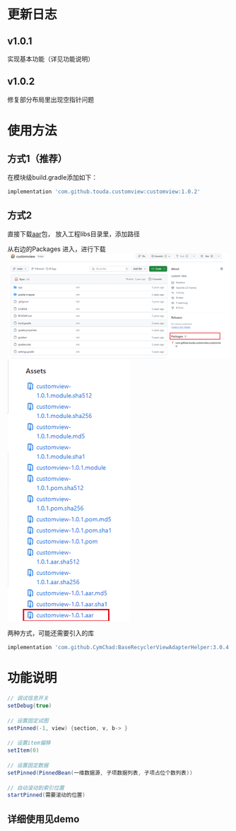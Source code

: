 # 更新日志
## v1.0.1
实现基本功能（详见功能说明）

## v1.0.2
修复部分布局里出现空指针问题


# 使用方法
## 方式1（推荐）
在模块级build.gradle添加如下：
```groovy
implementation 'com.github.touda.customview:customview:1.0.2'
```
## 方式2
直接下载[aar](https://github-registry-files.githubusercontent.com/738607523/e634ab00-abac-11ee-9f9f-41accda40290?X-Amz-Algorithm=AWS4-HMAC-SHA256&X-Amz-Credential=AKIAVCODYLSA53PQK4ZA%2F20240105%2Fus-east-1%2Fs3%2Faws4_request&X-Amz-Date=20240105T060423Z&X-Amz-Expires=300&X-Amz-Signature=8fb0a4dbb793b7d459bae410d9a6ee868cf0acec843373dced291b2f8f125fff&X-Amz-SignedHeaders=host&actor_id=0&key_id=0&repo_id=738607523&response-content-disposition=filename%3Dcustomview-1.0.1.aar&response-content-type=application%2Foctet-stream)包，
放入工程libs目录里，添加路径

从右边的Packages 进入，进行下载
![](screenhost/packages.png)
![](screenhost/customview_assets.png)

两种方式，可能还需要引入的库
```groovy
implementation 'com.github.CymChad:BaseRecyclerViewAdapterHelper:3.0.4'
```

# 功能说明
```java
// 调试信息开关
setDebug(true)

// 设置固定试图
setPinned(-1, view) {section, v, b-> }

// 设置item偏移
setItem(0)

// 设置固定数据
setPinned(PinnedBean(一维数据源, 子项数据列表, 子项占位个数列表))

// 自动滚动到索引位置
startPinned(需要滚动的位置)
```

## 详细使用见demo